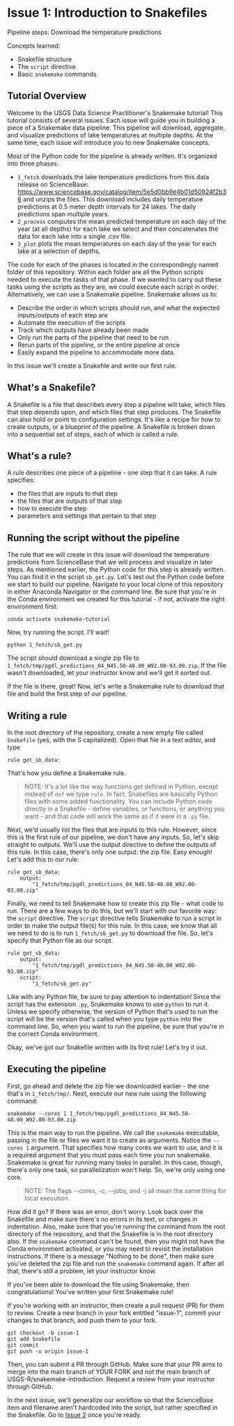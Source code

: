 # Issue 1: Introduction to Snakefiles

Pipeline steps: Download the temperature predictions

Concepts learned: 
- Snakefile structure
- The `script` directive
- Basic `snakemake` commands 

## Tutorial Overview

Welcome to the USGS Data Science Practitioner's Snakemake tutorial!
This tutorial consists of several issues.
Each issue will guide you in building a piece of a Snakemake data pipeline.
This pipeline will download, aggregate, and visualize predictions of lake temperatures at multiple depths.
At the same time, each issue will introduce you to new Snakemake concepts.

Most of the Python code for the pipeline is already written.
It's organized into three phases.
- `1_fetch` downloads the lake temperature predictions from this data release on ScienceBase: https://www.sciencebase.gov/catalog/item/5e5d0bb9e4b01d50924f2b36 and unzips the files. This download includes daily temperature predictions at 0.5 meter depth intervals for 24 lakes. The daily predictions span multiple years.
- `2_process` computes the mean predicted temperature on each day of the year (at all depths) for each lake we select and then concatenates the data for each lake into a single .csv file.
- `3_plot` plots the mean temperatures on each day of the year for each lake at a selection of depths.

The code for each of the phases is located in the correspondingly named folder of this repository.
Within each folder are all the Python scripts needed to execute the tasks of that phase. 
If we wanted to carry out these tasks using the scripts as they are, we could execute each script in order.
Alternatively, we can use a Snakemake pipeline.
Snakemake allows us to:

- Describe the order in which scripts should run, and what the expected inputs/outputs of each step are
- Automate the execution of the scripts
- Track which outputs have already been made
- Only run the parts of the pipeline that need to be run
- Rerun parts of the pipeline, or the entire pipeline at once
- Easily expand the pipeline to accommodate more data.

In this issue we'll create a Snakefile and write our first rule.

## What's a Snakefile?

A Snakefile is a file that describes every step a pipeline will take, which files that step depends upon, and which files that step produces.
The Snakefile can also hold or point to configuration settings.
It's like a recipe for how to create outputs, or a blueprint of the pipeline.
A Snakefile is broken down into a sequential set of steps, each of which is called a rule.

## What's a rule?

A rule describes one piece of a pipeline - one step that it can take.
A rule specifies:
- the files that are inputs to that step
- the files that are outputs of that step
- how to execute the step
- parameters and settings that pertain to that step

## Running the script without the pipeline

The rule that we will create in this issue will download the temperature predictions from ScienceBase that we will process and visualize in later steps.
As mentioned earlier, the Python code for this step is already written.
You can find it in the script `sb_get.py`.
Let's test out the Python code before we start to build our pipeline. Navigate to your local clone of this repository in either Anaconda Navigator or the command line. Be sure that you're in the Conda environment we created for this tutorial - if not, activate the right environment first:
```
conda activate snakemake-tutorial
```

Now, try running the script. I'll wait!
```
python 1_fetch/sb_get.py
```

The script should download a single zip file to `1_fetch/tmp/pgdl_predictions_04_N45.50-48.00_W92.00-93.00.zip`.
If the file wasn't downloaded, let your instructor know and we'll get it sorted out.

If the file is there, great!
Now, let's write a Snakemake rule to download that file and build the first step of our pipeline.

## Writing a rule

In the root directory of the repository, create a new empty file called `Snakefile` (yes, with the S capitalized).
Open that file in a text editor, and type
```
rule get_sb_data:
```
That's how you define a Snakemake rule.
> NOTE: It's a lot like the way functions get defined in Python, except instead of `def` we type `rule`.
> In fact, Snakefiles are basically Python files with some added functionality.
> You can include Python code directly in a Snakefile - define variables, or functions, or anything you want - and that code will work the same as if it were in a `.py` file.

Next, we'd usually list the files that are inputs to this rule.
However, since this is the first rule of our pipeline, we don't have any inputs.
So, let's skip straight to outputs.
We'll use the output directive to define the outputs of this rule.
In this case, there's only one output: the zip file.
Easy enough!
Let's add this to our rule:
```
rule get_sb_data:
    output:
        "1_fetch/tmp/pgdl_predictions_04_N45.50-48.00_W92.00-93.00.zip"
```

Finally, we need to tell Snakemake how to create this zip file - what code to run.
There are a few ways to do this, but we'll start with our favorite way: the `script` directive.
The `script` directive tells Snakemake to run a script in order to make the output file(s) for this rule.
In this case, we know that all we need to do is to run `1_fetch/sb_get.py` to download the file.
So, let's specify that Python file as our script.
```
rule get_sb_data:
    output:
        "1_fetch/tmp/pgdl_predictions_04_N45.50-48.00_W92.00-93.00.zip"
    script:
        "1_fetch/sb_get.py"
```
Like with any Python file, be sure to pay attention to indentation!
Since the script has the extension `.py`, Snakemake knows to use `python` to run it.
Unless we specify otherwise, the version of Python that's used to run the script will be the version that's called when you type `python` into the command line.
So, when you want to run the pipeline, be sure that you're in the correct Conda environment.

Okay, we've got our Snakefile written with its first rule!
Let's try it out.

## Executing the pipeline

First, go ahead and delete the zip file we downloaded earlier - the one that's in `1_fetch/tmp/`.
Next, execute our new rule using the following command:
```
snakemake --cores 1 1_fetch/tmp/pgdl_predictions_04_N45.50-48.00_W92.00-93.00.zip
```
This is the main way to run the pipeline.
We call the `snakemake` executable, passing in the file or files we want it to create as arguments.
Notice the `--cores 1` argument.
That specifies how many cores we want to use, and it is a required argument that you must pass each time you run snakemake.
Snakemake is great for running many tasks in parallel.
In this case, though, there's only one task, so parallelization won't help.
So, we're only using one core.

> NOTE: The flags --cores, -c, --jobs, and -j all mean the same thing for local execution.

How did it go?
If there was an error, don't worry.
Look back over the Snakefile and make sure there's no errors in its text, or changes in indentation.
Also, make sure that you're running the command from the root directory of the repository, and that the Snakefile is in the root directory also.
If the `snakemake` command can't be found, then you might not have the Conda environment activated, or you may need to revisit the installation instructions.
If there is a message "Nothing to be done", then make sure you've deleted the zip file and run the `snakemake` command again.
If after all that, there's still a problem, let your instructor know.

If you've been able to download the file using Snakemake, then congratulations!
You've written your first Snakemake rule!

If you're working with an instructor, then create a pull request (PR) for them to review.
Create a new branch in your fork entitled "issue-1", commit your changes to that branch, and push them to your fork.
```
git checkout -b issue-1
git add Snakefile
git commit
git push -u origin issue-1
```
Then, you can submit a PR through GitHub. Make sure that your PR aims to merge into the main branch of YOUR FORK and not the main branch of USGS-R/snakemake-introduction. Request a review from your instructor through GitHub.

In the next issue, we'll generalize our workflow so that the ScienceBase item and filename aren't hardcoded into the script, but rather specified in the Snakefile. Go to [Issue 2](issue_2.md) once you're ready.
